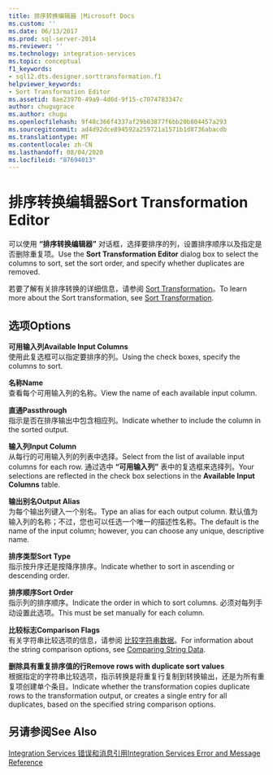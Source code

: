 ```yaml
---
title: 排序转换编辑器 |Microsoft Docs
ms.custom: ''
ms.date: 06/13/2017
ms.prod: sql-server-2014
ms.reviewer: ''
ms.technology: integration-services
ms.topic: conceptual
f1_keywords:
- sql12.dts.designer.sorttransformation.f1
helpviewer_keywords:
- Sort Transformation Editor
ms.assetid: 8ae23970-49a9-4d6d-9f15-c7074783347c
author: chugugrace
ms.author: chugu
ms.openlocfilehash: 9f48c366f4337af29b03877f6bb20b804457a293
ms.sourcegitcommit: ad4d92dce894592a259721a1571b1d8736abacdb
ms.translationtype: MT
ms.contentlocale: zh-CN
ms.lasthandoff: 08/04/2020
ms.locfileid: "87694013"
---
```

# <a name="sort-transformation-editor"></a><span data-ttu-id="798c4-102">排序转换编辑器</span><span class="sxs-lookup"><span data-stu-id="798c4-102">Sort Transformation Editor</span></span>
  <span data-ttu-id="798c4-103">可以使用 **“排序转换编辑器”** 对话框，选择要排序的列，设置排序顺序以及指定是否删除重复项。</span><span class="sxs-lookup"><span data-stu-id="798c4-103">Use the **Sort Transformation Editor** dialog box to select the columns to sort, set the sort order, and specify whether duplicates are removed.</span></span>  
  
 <span data-ttu-id="798c4-104">若要了解有关排序转换的详细信息，请参阅 [Sort Transformation](data-flow/transformations/sort-transformation.md)。</span><span class="sxs-lookup"><span data-stu-id="798c4-104">To learn more about the Sort transformation, see [Sort Transformation](data-flow/transformations/sort-transformation.md).</span></span>  
  
## <a name="options"></a><span data-ttu-id="798c4-105">选项</span><span class="sxs-lookup"><span data-stu-id="798c4-105">Options</span></span>  
 <span data-ttu-id="798c4-106">**可用输入列**</span><span class="sxs-lookup"><span data-stu-id="798c4-106">**Available Input Columns**</span></span>  
 <span data-ttu-id="798c4-107">使用此复选框可以指定要排序的列。</span><span class="sxs-lookup"><span data-stu-id="798c4-107">Using the check boxes, specify the columns to sort.</span></span>  
  
 <span data-ttu-id="798c4-108">**名称**</span><span class="sxs-lookup"><span data-stu-id="798c4-108">**Name**</span></span>  
 <span data-ttu-id="798c4-109">查看每个可用输入列的名称。</span><span class="sxs-lookup"><span data-stu-id="798c4-109">View the name of each available input column.</span></span>  
  
 <span data-ttu-id="798c4-110">**直通**</span><span class="sxs-lookup"><span data-stu-id="798c4-110">**Passthrough**</span></span>  
 <span data-ttu-id="798c4-111">指示是否在排序输出中包含相应列。</span><span class="sxs-lookup"><span data-stu-id="798c4-111">Indicate whether to include the column in the sorted output.</span></span>  
  
 <span data-ttu-id="798c4-112">**输入列**</span><span class="sxs-lookup"><span data-stu-id="798c4-112">**Input Column**</span></span>  
 <span data-ttu-id="798c4-113">从每行的可用输入列的列表中选择。</span><span class="sxs-lookup"><span data-stu-id="798c4-113">Select from the list of available input columns for each row.</span></span> <span data-ttu-id="798c4-114">通过选中 **“可用输入列”** 表中的复选框来选择列。</span><span class="sxs-lookup"><span data-stu-id="798c4-114">Your selections are reflected in the check box selections in the **Available Input Columns** table.</span></span>  
  
 <span data-ttu-id="798c4-115">**输出别名**</span><span class="sxs-lookup"><span data-stu-id="798c4-115">**Output Alias**</span></span>  
 <span data-ttu-id="798c4-116">为每个输出列键入一个别名。</span><span class="sxs-lookup"><span data-stu-id="798c4-116">Type an alias for each output column.</span></span> <span data-ttu-id="798c4-117">默认值为输入列的名称；不过，您也可以任选一个唯一的描述性名称。</span><span class="sxs-lookup"><span data-stu-id="798c4-117">The default is the name of the input column; however, you can choose any unique, descriptive name.</span></span>  
  
 <span data-ttu-id="798c4-118">**排序类型**</span><span class="sxs-lookup"><span data-stu-id="798c4-118">**Sort Type**</span></span>  
 <span data-ttu-id="798c4-119">指示按升序还是按降序排序。</span><span class="sxs-lookup"><span data-stu-id="798c4-119">Indicate whether to sort in ascending or descending order.</span></span>  
  
 <span data-ttu-id="798c4-120">**排序顺序**</span><span class="sxs-lookup"><span data-stu-id="798c4-120">**Sort Order**</span></span>  
 <span data-ttu-id="798c4-121">指示列的排序顺序。</span><span class="sxs-lookup"><span data-stu-id="798c4-121">Indicate the order in which to sort columns.</span></span> <span data-ttu-id="798c4-122">必须对每列手动设置此选项。</span><span class="sxs-lookup"><span data-stu-id="798c4-122">This must be set manually for each column.</span></span>  
  
 <span data-ttu-id="798c4-123">**比较标志**</span><span class="sxs-lookup"><span data-stu-id="798c4-123">**Comparison Flags**</span></span>  
 <span data-ttu-id="798c4-124">有关字符串比较选项的信息，请参阅 [比较字符串数据](data-flow/comparing-string-data.md)。</span><span class="sxs-lookup"><span data-stu-id="798c4-124">For information about the string comparison options, see [Comparing String Data](data-flow/comparing-string-data.md).</span></span>  
  
 <span data-ttu-id="798c4-125">**删除具有重复排序值的行**</span><span class="sxs-lookup"><span data-stu-id="798c4-125">**Remove rows with duplicate sort values**</span></span>  
 <span data-ttu-id="798c4-126">根据指定的字符串比较选项，指示转换是将重复行复制到转换输出，还是为所有重复项创建单个条目。</span><span class="sxs-lookup"><span data-stu-id="798c4-126">Indicate whether the transformation copies duplicate rows to the transformation output, or creates a single entry for all duplicates, based on the specified string comparison options.</span></span>  
  
## <a name="see-also"></a><span data-ttu-id="798c4-127">另请参阅</span><span class="sxs-lookup"><span data-stu-id="798c4-127">See Also</span></span>  
 [<span data-ttu-id="798c4-128">Integration Services 错误和消息引用</span><span class="sxs-lookup"><span data-stu-id="798c4-128">Integration Services Error and Message Reference</span></span>](../../2014/integration-services/integration-services-error-and-message-reference.md)  
  
  
